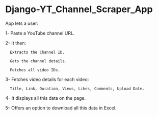 # Django-YT_Channel_Scraper_App

App lets a user:

1- Paste a YouTube channel URL.

2- It then:

      Extracts the Channel ID.

      Gets the channel details.

      Fetches all video IDs.

3- Fetches video details for each video:

      Title, Link, Duration, Views, Likes, Comments, Upload Date.

4- It displays all this data on the page.

5- Offers an option to download all this data in Excel.


